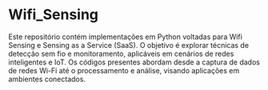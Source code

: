﻿# Wifi_Sensing
Este repositório contém implementações em Python voltadas para Wifi Sensing e Sensing as a Service (SaaS). O objetivo é explorar técnicas de detecção sem fio e monitoramento, aplicáveis em cenários de redes inteligentes e IoT. Os códigos presentes abordam desde a captura de dados de redes Wi-Fi até o processamento e análise, visando aplicações em ambientes conectados.
